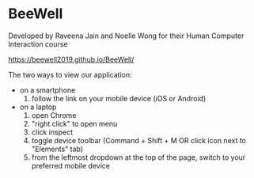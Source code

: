 # BeeWell

Developed by Raveena Jain and Noelle Wong for their Human Computer Interaction course

https://beewell2019.github.io/BeeWell/

The two ways to view our application: 
  * on a smartphone 
    1. follow the link on your mobile device (iOS or Android)
  * on a laptop
    1. open Chrome
    2. "right click" to open menu
    3. click inspect 
    4. toggle device toolbar (Command + Shift + M OR click icon next to "Elements" tab)
    5. from the leftmost dropdown at the top of the page, switch to your preferred mobile device 
